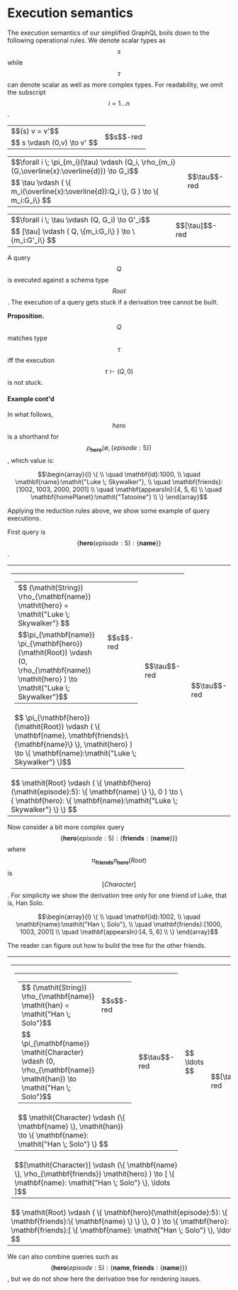 # Execution semantics

The execution semantics of our simplified GraphQL boils down to the following operational rules. We denote scalar types as $$s$$ while $$\tau$$ can denote scalar as well as more complex types. For readability, we omit the subscript $$i=1 \ldots n$$.

<table class="deduction-tree">
    <tr>
        <td>
          $$(s) v = v'$$
        </td>
        <td class="rulename" rowspan="2">
          <div class="rulename">$$s$$-red</div>
        </td>
    </tr>
    <tr><td class="conc">$$ s \vdash (0,v) \to v' $$</td></tr>
</table>

<table class="deduction-tree">
    <tr>
        <td>
          $$\forall i \; \pi_{m_i}(\tau) \vdash (Q_i, \rho_{m_i}(G,\overline{x}:\overline{d})) \to G_i$$
        </td>
        <td class="rulename" rowspan="2">
          <div class="rulename">$$\tau$$-red</div>
        </td>
    </tr>
    <tr><td class="conc">
      $$ \tau \vdash ( \{ m_i(\overline{x}:\overline{d}):Q_i \}, G ) \to \{ m_i:G_i\} $$
    </td></tr>
</table>

<table class="deduction-tree">
    <tr>
        <td>
          $$\forall i \; \tau \vdash (Q, G_i) \to G'_i$$
        </td>
        <td class="rulename" rowspan="2">
          <div class="rulename">$$[\tau]$$-red</div>
        </td>
    </tr>
    <tr><td class="conc">
      $$ [\tau] \vdash ( Q, \{m_i:G_i\} ) \to \{m_i:G'_i\} $$
    </td></tr>
</table>

A query $$Q$$ is executed against a schema type $$\mathit{Root}$$. The execution of a query gets stuck if a derivation tree cannot be built.

**Proposition.** $$Q$$ matches type $$\tau$$ iff the execution $$\tau \vdash (Q,0) $$ is not stuck.


#### Example cont'd

In what follows, $$\mathit{hero}$$ is a shorthand for $$\rho_{\mathbf{hero}}(\emptyset, \{ \mathit{episode}:5 \})$$, which value is:

$$\begin{array}{l}
\{ \\
  \quad \mathbf{id}:1000, \\
  \quad \mathbf{name}:\mathit{"Luke \; Skywalker"}, \\
  \quad \mathbf{friends}:[1002, 1003, 2000, 2001] \\
  \quad \mathbf{appearsIn}:[4, 5, 6] \\
  \quad \mathbf{homePlanet}:\mathit{"Tatooine"} \\
\}
\end{array}$$

Applying the reduction rules above, we show some example of query executions.

First query is $$\{ \mathbf{hero}(\mathit{episode}:5): \{ \mathbf{name} \} \}$$.

<table class="deduction-tree">
    <tr>
        <td>
          <table class="deduction-tree">
            <tr>
                <td>
                  <table class="deduction-tree">
                    <tr>
                      <td>
                      $$
                        (\mathit{String}) \rho_{\mathbf{name}} \mathit{hero} = \mathit{"Luke \; Skywalker"}
                      $$
                      </td>
                      <td class="rulename" rowspan="2">
                        <div class="rulename">$$s$$-red</div>
                      </td>
                    </tr>
                    <tr><td class="conc">
                      $$\pi_{\mathbf{name}} \pi_{\mathbf{hero}}(\mathit{Root}) \vdash (0,  \rho_{\mathbf{name}} \mathit{hero} ) \to \mathit{"Luke \; Skywalker"}$$
                    </td></tr>
                  </table>
                </td>
                <td class="rulename" rowspan="2">
                  <div class="rulename">$$\tau$$-red</div>
                </td>
            </tr>
            <tr><td class="conc">
              $$ \pi_{\mathbf{hero}}(\mathit{Root}) \vdash  ( \{ \mathbf{name}, \mathbf{friends}:\{\mathbf{name}\} \}, \mathit{hero} ) \to \{ \mathbf{name}:\mathit{"Luke \; Skywalker"} \}$$
            </td></tr>
          </table>
        </td>
        <td class="rulename" rowspan="2">
          <div class="rulename">$$\tau$$-red</div>
        </td>
    </tr>
    <tr><td class="conc">
      $$ \mathit{Root} \vdash ( \{ \mathbf{hero}(\mathit{episode}:5): \{ \mathbf{name} \} \}, 0 ) \to  \{ \mathbf{hero}: \{ \mathbf{name}:\mathit{"Luke \; Skywalker"} \} \} $$
    </td></tr>
</table>

Now consider a bit more complex query $$\{ \mathbf{hero}(\mathit{episode}:5): \{ \mathbf{friends}: \{ \mathbf{name} \} \} \}$$ where $$\pi_{\mathbf{friends}} \pi_{\mathbf{hero}}(\mathit{Root})$$ is $$[Character]$$. For simplicity we show the derivation tree only for one friend of Luke, that is, Han Solo.

$$\begin{array}{l}
\{ \\
  \quad \mathbf{id}:1002, \\
  \quad \mathbf{name}:\mathit{"Han \; Solo"}, \\
  \quad \mathbf{friends}:[1000, 1003, 2001] \\
  \quad \mathbf{appearsIn}:[4, 5, 6] \\
\}
\end{array}$$

The reader can figure out how to build the tree for the other friends.

<table class="deduction-tree">
  <tr>
    <td>
      <table class="deduction-tree">
        <tr>
            <td>
              <table class="deduction-tree">
                <tr>
                  <td>
                    <table class="deduction-tree">
                      <tr><td>
                        $$ (\mathit{String}) \rho_{\mathbf{name}} \mathit{han} =  \mathit{"Han \; Solo"}$$
                      </td><td>
                          <div class="rulename">$$s$$-red</div>
                      </td></tr>
                      <tr><td class="conc">
                        $$ \pi_{\mathbf{name}} \mathit{Character} \vdash (0, \rho_{\mathbf{name}} \mathit{han}) \to \mathit{"Han \; Solo"}$$
                      </td></tr>
                    </table>
                  </td>
                  <td class="rulename" rowspan="2">
                    <div class="rulename">$$\tau$$-red</div>
                  </td>
                </tr>
                <tr><td class="conc">
                  $$ \mathit{Character} \vdash (\{ \mathbf{name} \}, \mathit{han}) \to \{ \mathbf{name}: \mathit{"Han \; Solo"} \} $$
                </td></tr>
              </table>
            </td>
            <td>
              $$ \ldots $$
            </td>
            <td class="rulename" rowspan="2">
              <div class="rulename">$$[\tau]$$-red</div>
            </td>
        </tr>
        <tr><td class="conc">
          $$[\mathit{Character}] \vdash (\{ \mathbf{name} \},  \rho_{\mathbf{friends}} \mathit{hero} ) \to
          [ \{ \mathbf{name}: \mathit{"Han \; Solo"} \}, \ldots ]$$
        </td></tr>
      </table>
    </td>
    <td class="rulename" rowspan="2">
      <div class="rulename">$$\tau$$-red</div>
    </td>
  </tr>
  <tr><td class="conc">
    $$ \mathit{Root} \vdash ( \{ \mathbf{hero}(\mathit{episode}:5): \{ \mathbf{friends}:\{ \mathbf{name} \} \} \}, 0 ) \to  \{ \mathbf{hero}: \{  \mathbf{friends}:[ \{ \mathbf{name}: \mathit{"Han \; Solo"} \}, \ldots ] \} \} $$
  </td></tr>
</table>

We can also combine queries such as $$\{ \mathbf{hero}(\mathit{episode}:5): \{ \mathbf{name}, \mathbf{friends}:\{ \mathbf{name} \} \} \}$$, but we do not show here the derivation tree for rendering issues.

